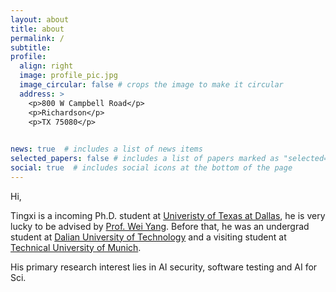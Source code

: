 ```yaml
---
layout: about
title: about
permalink: /
subtitle: 
profile:
  align: right
  image: profile_pic.jpg
  image_circular: false # crops the image to make it circular
  address: >
    <p>800 W Campbell Road</p>
    <p>Richardson</p>
    <p>TX 75080</p>
    

news: true  # includes a list of news items
selected_papers: false # includes a list of papers marked as "selected={true}"
social: true  # includes social icons at the bottom of the page
---
```



Hi,

Tingxi is a incoming Ph.D. student at [Univeristy of Texas at Dallas](https://www.utdallas.edu/), he is very lucky to be advised by [Prof. Wei Yang](http://youngwei.com/). Before that, he was an undergrad student at [Dalian University of Technology](https://en.dlut.edu.cn/) and a visiting student at [Technical University of Munich](https://www.tum.de/en/).

His primary research interest lies in AI security, software testing and AI for Sci.

